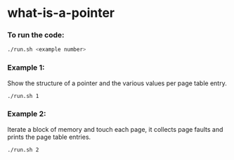 # what-is-a-pointer

### To run the code:
```bash
./run.sh <example number>
```

### Example 1:
Show the structure of a pointer and the various values per page table entry.
```bash
./run.sh 1
```

### Example 2:
Iterate a block of memory and touch each page, it collects page faults and prints the page table entries.
```bash
./run.sh 2
```
